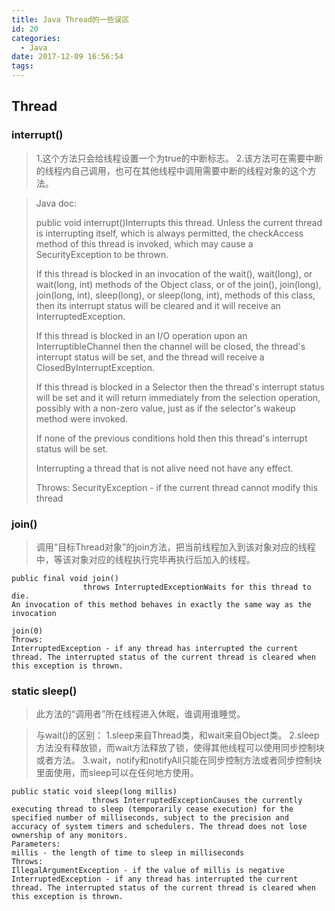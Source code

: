 ```yaml
---
title: Java Thread的一些误区
id: 20
categories:
  - Java
date: 2017-12-09 16:56:54
tags:
---
```


## Thread

### interrupt()
>1.这个方法只会给线程设置一个为true的中断标志。
>2.该方法可在需要中断的线程内自己调用，也可在其他线程中调用需要中断的线程对象的这个方法。

> Java doc:
> 
> public void interrupt()Interrupts this thread. 
> Unless the current thread is interrupting itself, which is always permitted, the checkAccess method of this thread is invoked, which may cause a SecurityException to be thrown. 
> 
> If this thread is blocked in an invocation of the wait(), wait(long), or wait(long, int) methods of the Object class, or of the join(), join(long), join(long, int), sleep(long), or sleep(long, int), methods of this class, then its interrupt status will be cleared and it will receive an InterruptedException. 
> 
> If this thread is blocked in an I/O operation upon an InterruptibleChannel then the channel will be closed, the thread's interrupt status will be set, and the thread will receive a ClosedByInterruptException. 
> 
> If this thread is blocked in a Selector then the thread's interrupt status will be set and it will return immediately from the selection operation, possibly with a non-zero value, just as if the selector's wakeup method were invoked. 
> 
> If none of the previous conditions hold then this thread's interrupt status will be set. 
> 
> Interrupting a thread that is not alive need not have any effect.
> 
> Throws: 
> SecurityException - if the current thread cannot modify this thread 

### join()

>调用“目标Thread对象”的join方法，把当前线程加入到该对象对应的线程中，等该对象对应的线程执行完毕再执行后加入的线程。

```
public final void join()
                throws InterruptedExceptionWaits for this thread to die. 
An invocation of this method behaves in exactly the same way as the invocation 

join(0) 
Throws: 
InterruptedException - if any thread has interrupted the current thread. The interrupted status of the current thread is cleared when this exception is thrown. 
```

### static sleep()

>此方法的“调用者”所在线程进入休眠，谁调用谁睡觉。 

>与wait()的区别：
>1.sleep来自Thread类，和wait来自Object类。
>2.sleep方法没有释放锁，而wait方法释放了锁，使得其他线程可以使用同步控制块或者方法。
>3.wait，notify和notifyAll只能在同步控制方法或者同步控制块里面使用，而sleep可以在任何地方使用。

```
public static void sleep(long millis)
                  throws InterruptedExceptionCauses the currently executing thread to sleep (temporarily cease execution) for the specified number of milliseconds, subject to the precision and accuracy of system timers and schedulers. The thread does not lose ownership of any monitors.
Parameters: 
millis - the length of time to sleep in milliseconds 
Throws: 
IllegalArgumentException - if the value of millis is negative 
InterruptedException - if any thread has interrupted the current thread. The interrupted status of the current thread is cleared when this exception is thrown. 
```